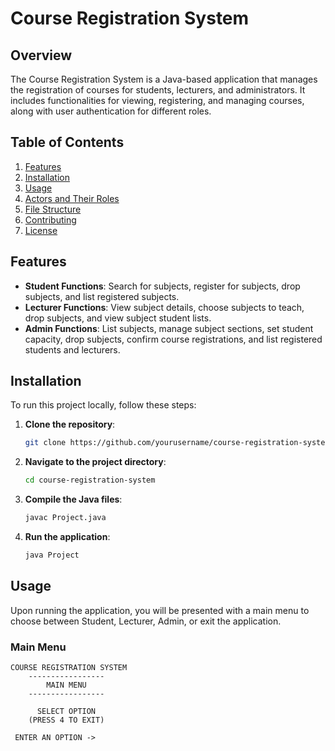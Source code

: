 # Course Registration System

## Overview
The Course Registration System is a Java-based application that manages the registration of courses for students, lecturers, and administrators. It includes functionalities for viewing, registering, and managing courses, along with user authentication for different roles.

## Table of Contents
1. [Features](#features)
2. [Installation](#installation)
3. [Usage](#usage)
4. [Actors and Their Roles](#actors-and-their-roles)
5. [File Structure](#file-structure)
6. [Contributing](#contributing)
7. [License](#license)

## Features
- **Student Functions**: Search for subjects, register for subjects, drop subjects, and list registered subjects.
- **Lecturer Functions**: View subject details, choose subjects to teach, drop subjects, and view subject student lists.
- **Admin Functions**: List subjects, manage subject sections, set student capacity, drop subjects, confirm course registrations, and list registered students and lecturers.

## Installation
To run this project locally, follow these steps:

1. **Clone the repository**:
    ```bash
    git clone https://github.com/yourusername/course-registration-system.git
    ```

2. **Navigate to the project directory**:
    ```bash
    cd course-registration-system
    ```

3. **Compile the Java files**:
    ```bash
    javac Project.java
    ```

4. **Run the application**:
    ```bash
    java Project
    ```

## Usage
Upon running the application, you will be presented with a main menu to choose between Student, Lecturer, Admin, or exit the application.

### Main Menu
    COURSE REGISTRATION SYSTEM
        -----------------
            MAIN MENU
        -----------------

          SELECT OPTION
        (PRESS 4 TO EXIT)

     ENTER AN OPTION -> 
